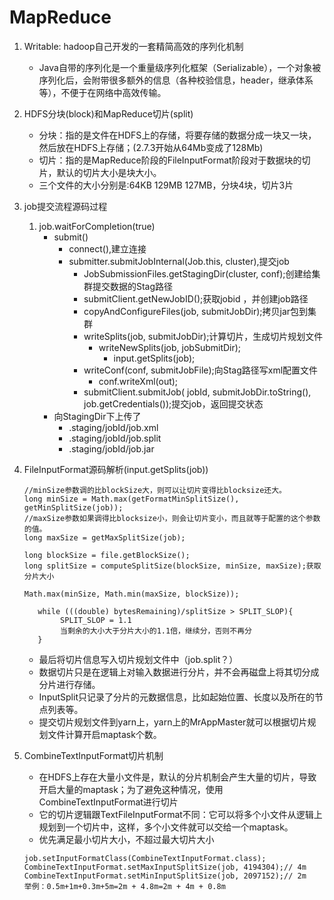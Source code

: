 # MapReduce
1. Writable: hadoop自己开发的一套精简高效的序列化机制
    - Java自带的序列化是一个重量级序列化框架（Serializable），一个对象被序列化后，会附带很多额外的信息（各种校验信息，header，继承体系等），不便于在网络中高效传输。
1. HDFS分块(block)和MapReduce切片(split)
    - 分块：指的是文件在HDFS上的存储，将要存储的数据分成一块又一块，然后放在HDFS上存储；(2.7.3开始从64Mb变成了128Mb)
    - 切片：指的是MapReduce阶段的FileInputFormat阶段对于数据块的切片，默认的切片大小是块大小。
    - 三个文件的大小分别是:64KB 129MB 127MB，分块4块，切片3片
1. job提交流程源码过程
    1. job.waitForCompletion(true)
        - submit()
            - connect(),建立连接
            - submitter.submitJobInternal(Job.this, cluster),提交job
                - JobSubmissionFiles.getStagingDir(cluster, conf);创建给集群提交数据的Stag路径
                - submitClient.getNewJobID();获取jobid ，并创建job路径
                - copyAndConfigureFiles(job, submitJobDir);拷贝jar包到集群
                - writeSplits(job, submitJobDir);计算切片，生成切片规划文件
                    - writeNewSplits(job, jobSubmitDir);
                        - input.getSplits(job);
                - writeConf(conf, submitJobFile);向Stag路径写xml配置文件
                    - conf.writeXml(out);
                - submitClient.submitJob(
                             jobId, submitJobDir.toString(), job.getCredentials());提交job，返回提交状态
        - 向StagingDir下上传了
            - .staging/jobId/job.xml
            - .staging/jobId/job.split
            - .staging/jobId/job.jar
            
1. FileInputFormat源码解析(input.getSplits(job))
    ```
    //minSize参数调的比blockSize大，则可以让切片变得比blocksize还大。
    long minSize = Math.max(getFormatMinSplitSize(), getMinSplitSize(job));
    //maxSize参数如果调得比blocksize小，则会让切片变小，而且就等于配置的这个参数的值。
    long maxSize = getMaxSplitSize(job);
    ```
    
    ```
    long blockSize = file.getBlockSize();
    long splitSize = computeSplitSize(blockSize, minSize, maxSize);获取分片大小
    
    Math.max(minSize, Math.min(maxSize, blockSize));
    ```

    ```
       while (((double) bytesRemaining)/splitSize > SPLIT_SLOP){
            SPLIT_SLOP = 1.1
            当剩余的大小大于分片大小的1.1倍，继续分，否则不再分
       }

    ```
    - 最后将切片信息写入切片规划文件中（job.split？）
    - 数据切片只是在逻辑上对输入数据进行分片，并不会再磁盘上将其切分成分片进行存储。
    - InputSplit只记录了分片的元数据信息，比如起始位置、长度以及所在的节点列表等。
    - 提交切片规划文件到yarn上，yarn上的MrAppMaster就可以根据切片规划文件计算开启maptask个数。

1. CombineTextInputFormat切片机制
    - 在HDFS上存在大量小文件是，默认的分片机制会产生大量的切片，导致开启大量的maptask；为了避免这种情况，使用CombineTextInputFormat进行切片
    - 它的切片逻辑跟TextFileInputFormat不同：它可以将多个小文件从逻辑上规划到一个切片中，这样，多个小文件就可以交给一个maptask。
    - 优先满足最小切片大小，不超过最大切片大小
    ```
    job.setInputFormatClass(CombineTextInputFormat.class);
    CombineTextInputFormat.setMaxInputSplitSize(job, 4194304);// 4m
    CombineTextInputFormat.setMinInputSplitSize(job, 2097152);// 2m
    举例：0.5m+1m+0.3m+5m=2m + 4.8m=2m + 4m + 0.8m
    ```
    
         